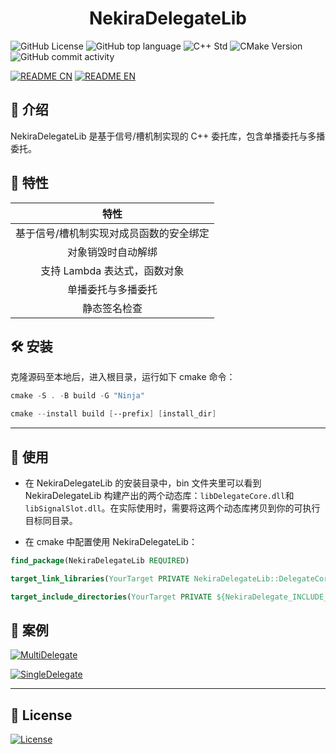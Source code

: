 <h1 align = "center">
    <b>NekiraDelegateLib</b>
</h1>

![GitHub License](https://img.shields.io/github/license/TokiraNeo/NekiraDelegate?style=flat-square)
![GitHub top language](https://img.shields.io/github/languages/top/TokiraNeo/NekiraDelegate?style=flat-square)
![C++ Std](https://img.shields.io/badge/C%2B%2B_std-%3E%3D20-%23F761AE?style=flat-square)
![CMake Version](https://img.shields.io/badge/CMake-%3E%3D3.20-%2366F59F?style=flat-square)
![GitHub commit activity](https://img.shields.io/github/commit-activity/m/TokiraNeo/NekiraDelegate?style=flat-square)

[![README CN](https://img.shields.io/badge/README-%E4%B8%AD%E6%96%87-%2331EDA8?style=for-the-badge)](/Documents/README/README.CN.MD)
[![README EN](https://img.shields.io/badge/README-EN-%2331D4ED?style=for-the-badge)](/Documents/README/README.EN.MD)

## 📃 介绍

NekiraDelegateLib 是基于信号/槽机制实现的 C++ 委托库，包含单播委托与多播委托。

## 📝 特性

|                  特性                   |
| :-------------------------------------: |
| 基于信号/槽机制实现对成员函数的安全绑定 |
|           对象销毁时自动解绑            |
|      支持 Lambda 表达式，函数对象       |
|           单播委托与多播委托            |
|              静态签名检查               |

## 🛠️ 安装

克隆源码至本地后，进入根目录，运行如下 cmake 命令：

```powershell
cmake -S . -B build -G "Ninja"
```

```powershell
cmake --install build [--prefix] [install_dir]
```

---

## 🔗 使用

- 在 NekiraDelegateLib 的安装目录中，bin 文件夹里可以看到 NekiraDelegateLib 构建产出的两个动态库：`libDelegateCore.dll`和`libSignalSlot.dll`。在实际使用时，需要将这两个动态库拷贝到你的可执行目标同目录。

- 在 cmake 中配置使用 NekiraDelegateLib：

```cmake
find_package(NekiraDelegateLib REQUIRED)

target_link_libraries(YourTarget PRIVATE NekiraDelegateLib::DelegateCore)

target_include_directories(YourTarget PRIVATE ${NekiraDelegate_INCLUDE_DIRS})
```

## 🔖 案例

[![MultiDelegate](https://img.shields.io/badge/Example-Multi_Delegate-38E5CB?style=for-the-badge)](/Documents/NekiraDelegate/MultiDelegate.MD)

[![SingleDelegate](https://img.shields.io/badge/Example-Single_Delegate-38A8E5?style=for-the-badge)](/Documents/NekiraDelegate/SingleDelegate.MD)

---

## 📜 License

[![License](https://img.shields.io/badge/License-MIT-38E575?style=for-the-badge)](/LICENSE)
